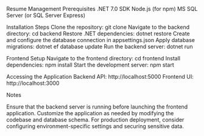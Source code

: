 Resume Management
Prerequisites
.NET 7.0 SDK
Node.js (for npm)
MS SQL Server (or SQL Server Express)

Installation Steps
Clone the repository: git clone <repository-url>
Navigate to the backend directory: cd backend
Restore .NET dependencies: dotnet restore
Create and configure the database connection in appsettings.json
Apply database migrations: dotnet ef database update
Run the backend server: dotnet run


Frontend Setup
Navigate to the frontend directory: cd frontend
Install dependencies: npm install
Start the development server: npm start

Accessing the Application
Backend API: http://localhost:5000
Frontend UI: http://localhost:3000

Notes

Ensure that the backend server is running before launching the frontend application.
Customize the application as needed by modifying the codebase and database schema.
For production deployment, consider configuring environment-specific settings and securing sensitive data.

